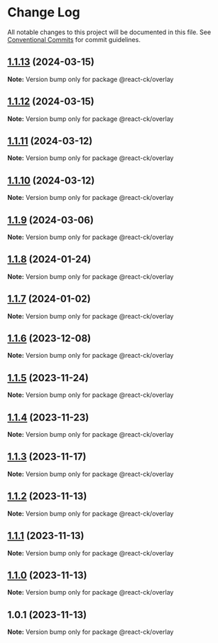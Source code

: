# Change Log

All notable changes to this project will be documented in this file.
See [Conventional Commits](https://conventionalcommits.org) for commit guidelines.

## [1.1.13](https://github.com/abelflopes/react-ck/compare/@react-ck/overlay@1.1.12...@react-ck/overlay@1.1.13) (2024-03-15)

**Note:** Version bump only for package @react-ck/overlay





## [1.1.12](https://github.com/abelflopes/react-ck/compare/@react-ck/overlay@1.1.11...@react-ck/overlay@1.1.12) (2024-03-15)

**Note:** Version bump only for package @react-ck/overlay





## [1.1.11](https://github.com/abelflopes/react-ck/compare/@react-ck/overlay@1.1.10...@react-ck/overlay@1.1.11) (2024-03-12)

**Note:** Version bump only for package @react-ck/overlay





## [1.1.10](https://github.com/abelflopes/react-ck/compare/@react-ck/overlay@1.1.9...@react-ck/overlay@1.1.10) (2024-03-12)

**Note:** Version bump only for package @react-ck/overlay





## [1.1.9](https://github.com/abelflopes/react-ck/compare/@react-ck/overlay@1.1.8...@react-ck/overlay@1.1.9) (2024-03-06)

**Note:** Version bump only for package @react-ck/overlay





## [1.1.8](https://github.com/abelflopes/react-ck/compare/@react-ck/overlay@1.1.7...@react-ck/overlay@1.1.8) (2024-01-24)

**Note:** Version bump only for package @react-ck/overlay





## [1.1.7](https://github.com/abelflopes/react-ck/compare/@react-ck/overlay@1.1.6...@react-ck/overlay@1.1.7) (2024-01-02)

**Note:** Version bump only for package @react-ck/overlay





## [1.1.6](https://github.com/abelflopes/react-ck/compare/@react-ck/overlay@1.1.5...@react-ck/overlay@1.1.6) (2023-12-08)

**Note:** Version bump only for package @react-ck/overlay





## [1.1.5](https://github.com/abelflopes/react-ck/compare/@react-ck/overlay@1.1.4...@react-ck/overlay@1.1.5) (2023-11-24)

**Note:** Version bump only for package @react-ck/overlay





## [1.1.4](https://github.com/abelflopes/react-ck/compare/@react-ck/overlay@1.1.3...@react-ck/overlay@1.1.4) (2023-11-23)

**Note:** Version bump only for package @react-ck/overlay





## [1.1.3](https://github.com/abelflopes/react-ck/compare/@react-ck/overlay@1.1.2...@react-ck/overlay@1.1.3) (2023-11-17)

**Note:** Version bump only for package @react-ck/overlay





## [1.1.2](https://github.com/abelflopes/react-ck/compare/@react-ck/overlay@1.1.1...@react-ck/overlay@1.1.2) (2023-11-13)

**Note:** Version bump only for package @react-ck/overlay





## [1.1.1](https://github.com/abelflopes/react-ck/compare/@react-ck/overlay@1.1.0...@react-ck/overlay@1.1.1) (2023-11-13)

**Note:** Version bump only for package @react-ck/overlay





## [1.1.0](https://github.com/abelflopes/react-ck/compare/@react-ck/overlay@1.0.1...@react-ck/overlay@1.1.0) (2023-11-13)

**Note:** Version bump only for package @react-ck/overlay





## 1.0.1 (2023-11-13)

**Note:** Version bump only for package @react-ck/overlay
